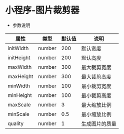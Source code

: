 # 小程序-图片裁剪器

- 参数说明

| 属性       | 类型   | 默认值 | 说明           |
| ---------- | ------ | ------ | -------------- |
| initWidth  | number | 200    | 默认宽度       |
| initHeight | number | 200    | 默认高度       |
| maxWidth   | number | 300    | 最大裁剪宽度   |
| maxHeight  | number | 300    | 最大裁剪高度   |
| minWidth   | number | 100    | 最小裁剪宽度   |
| minHeight  | number | 100    | 最小裁剪高度   |
| maxScale   | number | 3      | 最大缩放比例   |
| minScale   | number | 0.5    | 最小缩放比例   |
| quality    | number | 1      | 生成图片的质量 |
